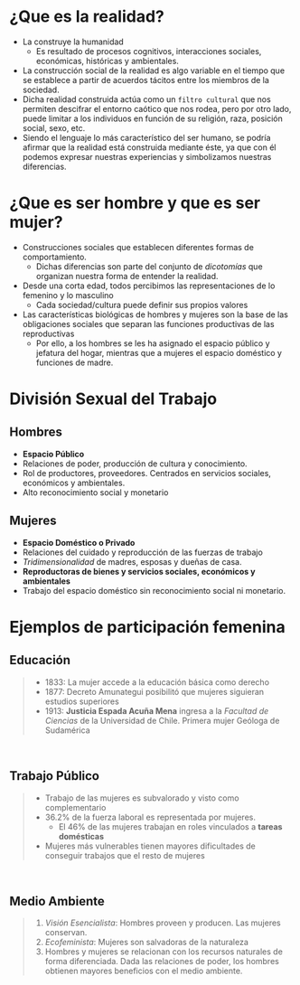 # ¿Que es la realidad?
- La construye la humanidad
  - Es resultado de procesos cognitivos, interacciones sociales, económicas, históricas y ambientales.
- La construcción social de la realidad es algo variable en el tiempo que se establece a partir de acuerdos tácitos entre los miembros de la sociedad.
- Dicha realidad construida actúa como un `filtro cultural` que nos permiten descifrar el entorno caótico que nos rodea, pero por otro lado, puede limitar a los individuos en función de su religión, raza, posición social, sexo, etc.
- Siendo el lenguaje lo más característico del ser humano, se podría afirmar que la realidad está construida mediante éste, ya que con él podemos expresar nuestras experiencias y simbolizamos nuestras diferencias.


# ¿Que es ser hombre y que es ser mujer?
- Construcciones sociales que establecen diferentes formas de comportamiento.
  - Dichas diferencias son parte del conjunto de *dicotomías* que organizan nuestra forma de entender la realidad.
- Desde una corta edad, todos percibimos las representaciones de lo femenino y lo masculino
  - Cada sociedad/cultura puede definir sus propios valores
- Las características biológicas de hombres y mujeres son la base de las obligaciones sociales que separan las funciones productivas de las reproductivas
  - Por ello, a los hombres se les ha asignado el espacio público y jefatura del hogar, mientras que a mujeres el espacio doméstico y funciones de madre.

# División Sexual del Trabajo

## Hombres
- **Espacio Público**
- Relaciones de poder, producción de cultura y conocimiento.
-  Rol de productores, proveedores. Centrados en servicios sociales, económicos y ambientales.
-  Alto reconocimiento social y monetario

## Mujeres
- **Espacio Doméstico o Privado**
- Relaciones del cuidado y reproducción de las fuerzas de trabajo
- *Tridimensionalidad* de madres, esposas y dueñas de casa.
- **Reproductoras de bienes y servicios sociales, económicos y ambientales**
- Trabajo del espacio doméstico sin reconocimiento social ni monetario.

# Ejemplos de participación femenina

## Educación

> - 1833: La mujer accede a la educación básica como derecho
> - 1877: Decreto Amunategui posibilitó que mujeres siguieran estudios superiores
> - 1913: **Justicia Espada Acuña Mena** ingresa a la *Facultad de Ciencias* de la Universidad de Chile. Primera mujer Geóloga de Sudamérica

<br>

## Trabajo Público

> - Trabajo de las mujeres es subvalorado y visto como complementario
> - 36.2% de la fuerza laboral es representada por mujeres. 
>   - El 46% de las mujeres trabajan en roles vinculados a **tareas domésticas**
> - Mujeres más vulnerables tienen mayores dificultades de conseguir trabajos que el resto de mujeres

<br>

## Medio Ambiente

> 1) *Visión Esencialista*: Hombres proveen y producen. Las mujeres conservan.
> 2) *Ecofeminista*: Mujeres son salvadoras de la naturaleza
> 3) Hombres y mujeres se relacionan con los recursos naturales de forma diferenciada. Dada las relaciones de poder, los hombres obtienen mayores beneficios con el medio ambiente.